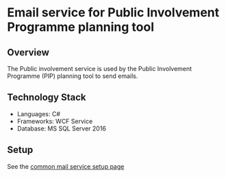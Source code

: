 # Email service for Public Involvement Programme planning tool

## Overview

The Public involvement service is used by the Public Involvement Programme (PIP) planning tool to send emails.

## Technology Stack

- Languages: C#
- Frameworks: WCF Service
- Database: MS SQL Server 2016

## Setup 

See the [common mail service setup page](https://nicedigital.atlassian.net/wiki/spaces/CDBPT/pages/678658388/Common+Setup+WCF+Mail+services)
